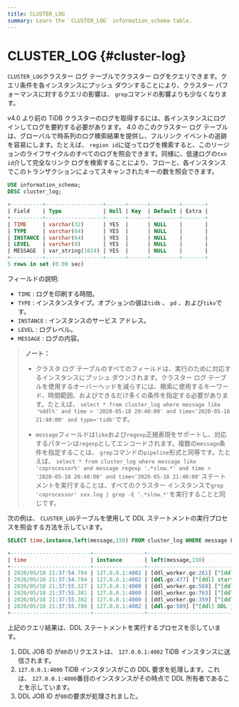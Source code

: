 ```yaml
---
title: CLUSTER_LOG
summary: Learn the `CLUSTER_LOG` information_schema table.
---
```


# CLUSTER_LOG {#cluster-log}

`CLUSTER_LOG`クラスター ログ テーブルでクラスター ログをクエリできます。クエリ条件を各インスタンスにプッシュ ダウンすることにより、クラスター パフォーマンスに対するクエリの影響は、 `grep`コマンドの影響よりも少なくなります。

v4.0 より前の TiDB クラスターのログを取得するには、各インスタンスにログインしてログを要約する必要があります。 4.0 のこのクラスター ログ テーブルは、グローバルで時系列のログ検索結果を提供し、フルリンク イベントの追跡を容易にします。たとえば、 `region id`に従ってログを検索すると、このリージョンのライフサイクルのすべてのログを照会できます。同様に、低速ログの`txn id`介して完全なリンク ログを検索することにより、フローと、各インスタンスでこのトランザクションによってスキャンされたキーの数を照会できます。


```sql
USE information_schema;
DESC cluster_log;
```

```sql
+----------+------------------+------+------+---------+-------+
| Field    | Type             | Null | Key  | Default | Extra |
+----------+------------------+------+------+---------+-------+
| TIME     | varchar(32)      | YES  |      | NULL    |       |
| TYPE     | varchar(64)      | YES  |      | NULL    |       |
| INSTANCE | varchar(64)      | YES  |      | NULL    |       |
| LEVEL    | varchar(8)       | YES  |      | NULL    |       |
| MESSAGE  | var_string(1024) | YES  |      | NULL    |       |
+----------+------------------+------+------+---------+-------+
5 rows in set (0.00 sec)
```

フィールドの説明:

-   `TIME` : ログを印刷する時間。
-   `TYPE` : インスタンスタイプ。オプションの値は`tidb` 、 `pd` 、および`tikv`です。
-   `INSTANCE` : インスタンスのサービス アドレス。
-   `LEVEL` : ログレベル。
-   `MESSAGE` : ログの内容。

> **ノート：**
>
> -   クラスタ ログ テーブルのすべてのフィールドは、実行のために対応するインスタンスにプッシュ ダウンされます。クラスター ログ テーブルを使用するオーバーヘッドを減らすには、検索に使用するキーワード、時間範囲、およびできるだけ多くの条件を指定する必要があります。たとえば、 `select * from cluster_log where message like '%ddl%' and time > '2020-05-18 20:40:00' and time<'2020-05-18 21:40:00' and type='tidb'`です。
>
> -   `message`フィールドは`like`および`regexp`正規表現をサポートし、対応するパターンは`regexp`としてエンコードされます。複数の`message`条件を指定することは、 `grep`コマンドの`pipeline`形式と同等です。たとえば、 `select * from cluster_log where message like 'coprocessor%' and message regexp '.*slow.*' and time > '2020-05-18 20:40:00' and time<'2020-05-18 21:40:00'`ステートメントを実行することは、すべてのクラスター インスタンスで`grep 'coprocessor' xxx.log | grep -E '.*slow.*'`を実行することと同じです。

次の例は、 `CLUSTER_LOG`テーブルを使用して DDL ステートメントの実行プロセスを照会する方法を示しています。


```sql
SELECT time,instance,left(message,150) FROM cluster_log WHERE message LIKE '%ddl%job%ID.80%' AND type='tidb' AND time > '2020-05-18 20:40:00' AND time < '2020-05-18 21:40:00'
```

```sql
+-------------------------+----------------+--------------------------------------------------------------------------------------------------------------------------------------------------------+
| time                    | instance       | left(message,150)                                                                                                                                      |
+-------------------------+----------------+--------------------------------------------------------------------------------------------------------------------------------------------------------+
| 2020/05/18 21:37:54.784 | 127.0.0.1:4002 | [ddl_worker.go:261] ["[ddl] add DDL jobs"] ["batch count"=1] [jobs="ID:80, Type:create table, State:none, SchemaState:none, SchemaID:1, TableID:79, Ro |
| 2020/05/18 21:37:54.784 | 127.0.0.1:4002 | [ddl.go:477] ["[ddl] start DDL job"] [job="ID:80, Type:create table, State:none, SchemaState:none, SchemaID:1, TableID:79, RowCount:0, ArgLen:1, start |
| 2020/05/18 21:37:55.327 | 127.0.0.1:4000 | [ddl_worker.go:568] ["[ddl] run DDL job"] [worker="worker 1, tp general"] [job="ID:80, Type:create table, State:none, SchemaState:none, SchemaID:1, Ta |
| 2020/05/18 21:37:55.381 | 127.0.0.1:4000 | [ddl_worker.go:763] ["[ddl] wait latest schema version changed"] [worker="worker 1, tp general"] [ver=70] ["take time"=50.809848ms] [job="ID:80, Type: |
| 2020/05/18 21:37:55.382 | 127.0.0.1:4000 | [ddl_worker.go:359] ["[ddl] finish DDL job"] [worker="worker 1, tp general"] [job="ID:80, Type:create table, State:synced, SchemaState:public, SchemaI |
| 2020/05/18 21:37:55.786 | 127.0.0.1:4002 | [ddl.go:509] ["[ddl] DDL job is finished"] [jobID=80]                                                                                                  |
+-------------------------+----------------+--------------------------------------------------------------------------------------------------------------------------------------------------------+
```

上記のクエリ結果は、DDL ステートメントを実行するプロセスを示しています。

1.  DDL JOB ID が`80`のリクエストは、 `127.0.0.1:4002` TiDB インスタンスに送信されます。
2.  `127.0.0.1:4000` TiDB インスタンスがこの DDL 要求を処理します。これは、 `127.0.0.1:4000`番目のインスタンスがその時点で DDL 所有者であることを示しています。
3.  DDL JOB ID が`80`の要求が処理されました。

